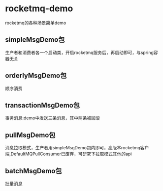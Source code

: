# rocketmq-demo
rocketmq的各种场景简单demo

## simpleMsgDemo包
生产者和消费者各一个启动类，开启rocketmq服务后，再启动即可，与spring容器无关

## orderlyMsgDemo包
顺序消费

## transactionMsgDemo包
事务消息:demo中发送三条消息，其中两条被回滚

## pullMsgDemo包
消息拉取模式，生产者用simpleMsgDemo包内即可，高版本rocketmq客户端,DefaultMQPullConsumer已废弃，可研究下拉取模式其他的api

## batchMsgDemo包
批量消息